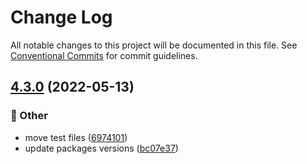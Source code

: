 # Change Log

All notable changes to this project will be documented in this file.
See [Conventional Commits](https://conventionalcommits.org) for commit guidelines.

## [4.3.0](https://github.com/naver/egjs-infinitegrid/compare/@egjs/react-infinitegrid@4.2.1...@egjs/react-infinitegrid@4.3.0) (2022-05-13)


### :mega: Other

* move test files ([6974101](https://github.com/naver/egjs-infinitegrid/commit/69741011c0b9fcf11eb22ef574523468d3cbca3f))
* update packages versions ([bc07e37](https://github.com/naver/egjs-infinitegrid/commit/bc07e37a5fb40e94f87cd1b07f1f7a843ddbe7e8))
